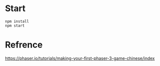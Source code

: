 # Start 
```
npm install
npm start
```

# Refrence
https://phaser.io/tutorials/making-your-first-phaser-3-game-chinese/index
